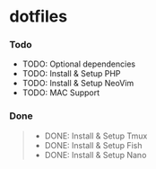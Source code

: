 # dotfiles

### Todo

* TODO: Optional dependencies
* TODO: Install & Setup PHP
* TODO: Install & Setup NeoVim 
* TODO: MAC Support

### Done

> * DONE: Install & Setup Tmux
> * DONE: Install & Setup Fish
> * DONE: Install & Setup Nano
